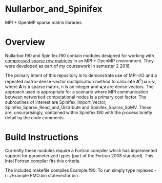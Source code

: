 # Nullarbor_and_Spinifex
MPI + OpenMP sparse matrix libraries. 

# Overview #

Nullarbor.f90 and Spinifex.f90 contain modules designed for working with [compressed sparse row matrices](https://en.wikipedia.org/wiki/Sparse_matrix#Compressed_sparse_row_(CSR,_CRS_or_Yale_format)) in an MPI + OpenMP environment. They were developed as part of my coursework in semester 2 2018. </P>

The primary intent of this repository is to demonstrate use of MPI-I/O and a repeated matrix-dense-vector multiplication method to calculate <b>A</b><sup>n</sup>).<b>u</b> = <b>v</b>, where <b>A</b> is a sparse matrix, n is an integer and <b>u</b>,<b>v</b> are dense vectors. The approach used is appropriate for a scenario where MPI communication between networked computational nodes is a primary cost factor. The subroutines of interest are Spinifex_Import_Vector, Spinifex_Sparse_Read_and_Distribute and Spinifex_Sparse_SpMV. These are, unsurprisingly, contained within Spinifex.f90 with the process briefly detail by the code comments.

# Build Instructions #

Currently these modules require a Fortran compiler which has implemented support for parameterized types (part of the Fortran 2008 standard). This Intel Fortran compiler fits this criteria. </P>

The included makefile compiles Example.f90. To run simply type mpiexec -n <number of nodes> ./Example FMO.bin statevector.bin <output>.
